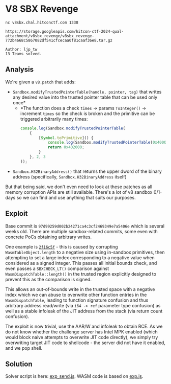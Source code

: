 # V8 SBX Revenge

```
nc v8sbx.chal.hitconctf.com 1338

https://storage.googleapis.com/hitcon-ctf-2024-qual-attachment/v8sbx_revenge/v8sbx_revenge-772b4668c5867082df541cfcecaa0f81caaf36e8.tar.gz

Author: ljp_tw
13 Teams solved.
```


## Analysis

We're given a `v8.patch` that adds:
- `Sandbox.modifyTrustedPointerTable(handle, pointer, tag)` that writes any desired value into the trusted pointer table that can be used only once*
  - *The function does a check `times` -> params `ToInteger()` -> increment `times` so the check is broken and the primitive can be triggered arbitrarily many times:
    ```js
    console.log(Sandbox.modifyTrustedPointerTable(
        {
            [Symbol.toPrimitive]() {
                console.log(Sandbox.modifyTrustedPointerTable(0x400000, 1, 2));
                return 0x402000;
            }
        }, 2, 3
    ));
    ```
- `Sandbox.H32BinaryAddress()` that returns the upper dword of the binary address (specifically, `Sandbox.H32BinaryAddress` itself)

But that being said, we don't even need to look at these patches as all memory corruption APIs are still available. There's a lot of v8 sandbox 0/1-days so we can find and use anything that suits our purposes.


## Exploit

Base commit is `97d99259d002b24271ca4c3cf2469349e7a5406e` which is several weeks old. There are multiple sandbox-related commits, some even with concrete PoCs obtaining arbitrary writes.

One example is [`2f16c5f`](https://chromium.googlesource.com/v8/v8.git/+/2f16c5f7b56c40c1faeca4c14e897ac453d6b5ba) - this is caused by corrupting `WasmTableObject.length` to a negative size using in-sandbox primitives, then attempting to set a large index corresponding to a negative value when considered as a signed integer. This passes all initial bounds check, and even passes a `SBXCHECK_LT()` comparison against `WasmDispatchTable::length()` in the trusted region explicitly designed to prevent this as the comparison is signed.

This allows an out-of-bounds write in the trusted space with a negative index which we can abuse to overwrite other function entries in the `WasmDispatchTable`, leading to function signature confusion and thus arbitrary address read/write (via `i64 -> ref` parameter type confusion) as well as a stable infoleak of the JIT address from the stack (via return count confusion).

The exploit is now trivial, use the AAR/W and infoleak to obtain RCE. As we do not know whether the challenge server has Intel MPK enabled (which would block naive attempts to overwrite JIT code directly), we simply try overwriting target JIT code to shellcode - the server did not have it enabled, and we pop shell.


## Solution

Solver script is here: [exp_send.js](./exp_send.js). WASM code is based on [exp.js](./exp.js).
